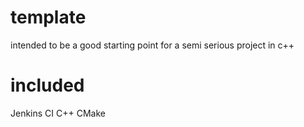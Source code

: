
# template
intended to be a good starting point for a semi serious project in c++

# included
Jenkins CI
C++
CMake
